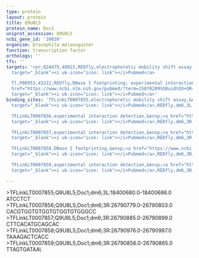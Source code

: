 ```yaml
---
type: protein
layout: protein
title: Q9U8L5
protein_name: Doc1
uniprot_accession: Q9U8L5
ncbi_gene_id: '39039'
organism: Drosophila melanogaster
function: transcription factor
orthologs: ''
tfs: ''
targets: 'rpr,Q24475,40015,REDfly,electrophoretic mobility shift assay,&ensp;<a href="https://www.ncbi.nlm.nih.gov/pubmed/?term=19282966%5Buid%5D+OR+20965965%5Buid%5D"
  target="_blank"><i uk-icon="icon: link"></i>Pubmed</a>

  Tl,P08953,43222,REDfly,DNase I footprinting; experimental interaction detection,&ensp;<a
  href="https://www.ncbi.nlm.nih.gov/pubmed/?term=15870289%5Buid%5D+OR+20965965%5Buid%5D"
  target="_blank"><i uk-icon="icon: link"></i>Pubmed</a>'
binding_sites: 'TFLinkLT0007855,electrophoretic mobility shift assay,&ensp;<a href="https://www.ncbi.nlm.nih.gov/pubmed/?term=19282966%5Buid%5D"
  target="_blank"><i uk-icon="icon: link"></i>Pubmed</a>,REDfly,dm6,3L,18400680,18400686,-

  TFLinkLT0007856,experimental interaction detection,&ensp;<a href="https://www.ncbi.nlm.nih.gov/pubmed/?term=15870289%5Buid%5D"
  target="_blank"><i uk-icon="icon: link"></i>Pubmed</a>,REDfly,dm6,3R,26790779,26790803,-

  TFLinkLT0007857,experimental interaction detection,&ensp;<a href="https://www.ncbi.nlm.nih.gov/pubmed/?term=15870289%5Buid%5D"
  target="_blank"><i uk-icon="icon: link"></i>Pubmed</a>,REDfly,dm6,3R,26790885,26790899,-

  TFLinkLT0007858,DNase I footprinting,&ensp;<a href="https://www.ncbi.nlm.nih.gov/pubmed/?term=15870289%5Buid%5D"
  target="_blank"><i uk-icon="icon: link"></i>Pubmed</a>,REDfly,dm6,3R,26790976,26790987,-

  TFLinkLT0007859,experimental interaction detection,&ensp;<a href="https://www.ncbi.nlm.nih.gov/pubmed/?term=15870289%5Buid%5D"
  target="_blank"><i uk-icon="icon: link"></i>Pubmed</a>,REDfly,dm6,3R,26790856,26790865,-'

---
```

\>TFLinkLT0007855;Q9U8L5;Doc1;dm6;3L:18400680.0-18400686.0\ATCCTCT\\>TFLinkLT0007856;Q9U8L5;Doc1;dm6;3R:26790779.0-26790803.0\CACGTGGTGTGGTGTGGTGTGGGCC\\>TFLinkLT0007857;Q9U8L5;Doc1;dm6;3R:26790885.0-26790899.0\CTTCACATGCAGCAC\\>TFLinkLT0007858;Q9U8L5;Doc1;dm6;3R:26790976.0-26790987.0\TAAAGACTCACC\\>TFLinkLT0007859;Q9U8L5;Doc1;dm6;3R:26790856.0-26790865.0\TTAGTGATAA\